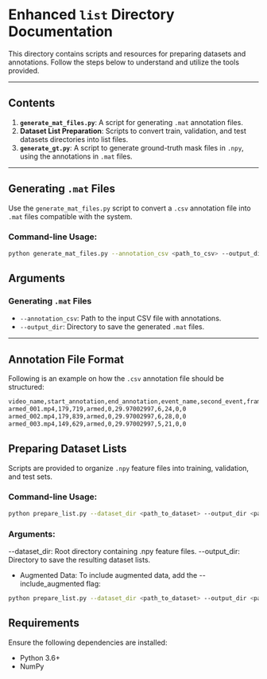 # Enhanced `list` Directory Documentation

This directory contains scripts and resources for preparing datasets and annotations. Follow the steps below to understand and utilize the tools provided.

---

## Contents
1. **`generate_mat_files.py`**: A script for generating `.mat` annotation files.
2. **Dataset List Preparation**: Scripts to convert train, validation, and test datasets directories into list files.
3. **`generate_gt.py`**: A script to generate ground-truth mask files in `.npy`, using the annotations in `.mat` files.

---

## Generating `.mat` Files

Use the `generate_mat_files.py` script to convert a `.csv` annotation file into `.mat` files compatible with the system.

### Command-line Usage:
```bash
python generate_mat_files.py --annotation_csv <path_to_csv> --output_dir <path_to_output>
```

## Arguments

### Generating `.mat` Files
- `--annotation_csv`: Path to the input CSV file with annotations.
- `--output_dir`: Directory to save the generated `.mat` files.

---

## Annotation File Format
Following is an example on how the `.csv` annotation file should be structured:

```bash
video_name,start_annotation,end_annotation,event_name,second_event,frame_rate,start_time,end_time,second_start_time,seond_end_time
armed_001.mp4,179,719,armed,0,29.97002997,6,24,0,0
armed_002.mp4,179,839,armed,0,29.97002997,6,28,0,0
armed_003.mp4,149,629,armed,0,29.97002997,5,21,0,0
```

## Preparing Dataset Lists

Scripts are provided to organize `.npy` feature files into training, validation, and test sets.

### Command-line Usage:
```bash
python prepare_list.py --dataset_dir <path_to_dataset> --output_dir <path_to_output> 
```

### Arguments:
--dataset_dir: Root directory containing .npy feature files.
--output_dir: Directory to save the resulting dataset lists.

* Augmented Data:
To include augmented data, add the --include_augmented flag:

```bash
python prepare_list.py --dataset_dir <path_to_dataset> --output_dir <path_to_output> --split_ratio 0.8 --include_augmented
```

## Requirements
Ensure the following dependencies are installed:
- Python 3.6+
- NumPy
